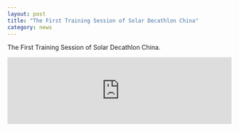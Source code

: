 ```yaml
---
layout: post
title: "The First Training Session of Solar Decathlon China"
category: news
---
```


The First Training Session of Solar Decathlon China.

<iframe frameborder="0" width="100%" height="auto" src="https://v.qq.com/iframe/player.html?vid=o0319eb0mah&tiny=0&auto=0" allowfullscreen></iframe>